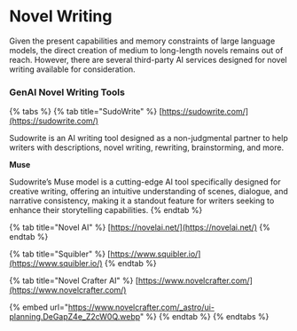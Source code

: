 # Novel Writing

Given the present capabilities and memory constraints of large language models, the direct creation of medium to long-length novels remains out of reach. However, there are several third-party AI services designed for novel writing available for consideration.



### GenAI Novel Writing Tools

{% tabs %}
{% tab title="SudoWrite" %}
[https://sudowrite.com/](https://sudowrite.com/)

Sudowrite is an AI writing tool designed as a non-judgmental partner to help writers with descriptions, novel writing, rewriting, brainstorming, and more.

**Muse**

Sudowrite’s Muse model is a cutting-edge AI tool specifically designed for creative writing, offering an intuitive understanding of scenes, dialogue, and narrative consistency, making it a standout feature for writers seeking to enhance their storytelling capabilities.
{% endtab %}

{% tab title="Novel AI" %}
[https://novelai.net/](https://novelai.net/)
{% endtab %}

{% tab title="Squibler" %}
[https://www.squibler.io/](https://www.squibler.io/)
{% endtab %}

{% tab title="Novel Crafter AI" %}
[https://www.novelcrafter.com/](https://www.novelcrafter.com/)

{% embed url="https://www.novelcrafter.com/_astro/ui-planning.DeGapZ4e_Z2cW0Q.webp" %}
{% endtab %}
{% endtabs %}



